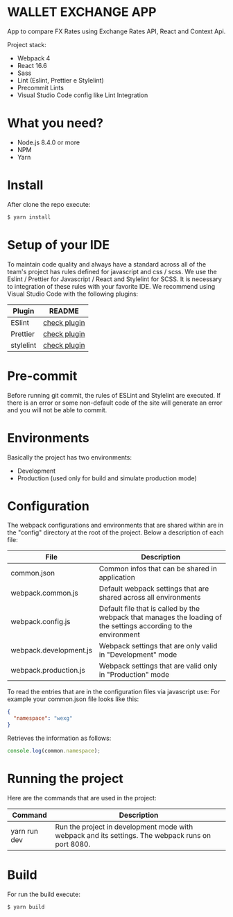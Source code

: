 # WALLET EXCHANGE APP

App to compare FX Rates using Exchange Rates API, React and Context Api.

Project stack:

- Webpack 4
- React 16.6
- Sass
- Lint (Eslint, Prettier e Stylelint)
- Precommit Lints
- Visual Studio Code config like Lint Integration

# What you need?

- Node.js 8.4.0 or more
- NPM
- Yarn

# Install

After clone the repo execute:

```sh
$ yarn install
```

# Setup of your IDE

To maintain code quality and always have a standard across all of the team's
project has rules defined for javascript and css / scss. We use the Eslint /
Prettier for Javascript / React and Stylelint for SCSS. It is necessary to
integration of these rules with your favorite IDE. We recommend using Visual
Studio Code with the following plugins:

| Plugin    | README                                                                                     |
| --------- | ------------------------------------------------------------------------------------------ |
| ESlint    | [check plugin](https://marketplace.visualstudio.com/items?itemName=dbaeumer.vscode-eslint) |
| Prettier  | [check plugin](https://marketplace.visualstudio.com/items?itemName=esbenp.prettier-vscode) |
| stylelint | [check plugin](https://marketplace.visualstudio.com/items?itemName=shinnn.stylelint)       |

# Pre-commit

Before running git commit, the rules of ESLint and Stylelint are executed. If
there is an error or some non-default code of the site will generate an error
and you will not be able to commit.

# Environments

Basically the project has two environments:

- Development
- Production (used only for build and simulate production mode)

# Configuration

The webpack configurations and environments that are shared within are in the
"config" directory at the root of the project. Below a description of each file:

| File                   | Description                                                                                                      |
| ---------------------- | ---------------------------------------------------------------------------------------------------------------- |
| common.json            | Common infos that can be shared in application                                                                   |
| webpack.common.js      | Default webpack settings that are shared across all environments                                                 |
| webpack.config.js      | Default file that is called by the webpack that manages the loading of the settings according to the environment |
| webpack.development.js | Webpack settings that are only valid in "Development" mode                                                       |
| webpack.production.js  | Webpack settings that are valid only in "Production" mode                                                        |

To read the entries that are in the configuration files via javascript use: For
example your common.json file looks like this:

```json
{
  "namespace": "wexg"
}
```

Retrieves the information as follows:

```javascript
console.log(common.namespace);
```

# Running the project

Here are the commands that are used in the project:

| Command      | Description                                                                                       |
| ------------ | ------------------------------------------------------------------------------------------------- |
| yarn run dev | Run the project in development mode with webpack and its settings. The webpack runs on port 8080. |

# Build

For run the build execute:

```sh
$ yarn build
```
